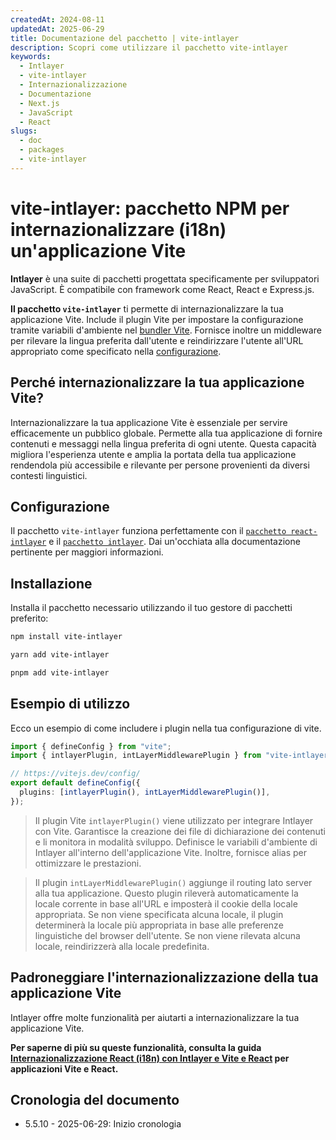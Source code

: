 ```yaml
---
createdAt: 2024-08-11
updatedAt: 2025-06-29
title: Documentazione del pacchetto | vite-intlayer
description: Scopri come utilizzare il pacchetto vite-intlayer
keywords:
  - Intlayer
  - vite-intlayer
  - Internazionalizzazione
  - Documentazione
  - Next.js
  - JavaScript
  - React
slugs:
  - doc
  - packages
  - vite-intlayer
---
```


# vite-intlayer: pacchetto NPM per internazionalizzare (i18n) un'applicazione Vite

**Intlayer** è una suite di pacchetti progettata specificamente per sviluppatori JavaScript. È compatibile con framework come React, React e Express.js.

**Il pacchetto `vite-intlayer`** ti permette di internazionalizzare la tua applicazione Vite. Include il plugin Vite per impostare la configurazione tramite variabili d'ambiente nel [bundler Vite](https://vitejs.dev/guide/why.html#why-bundle-for-production). Fornisce inoltre un middleware per rilevare la lingua preferita dall'utente e reindirizzare l'utente all'URL appropriato come specificato nella [configurazione](https://github.com/aymericzip/intlayer/blob/main/docs/docs/it/configuration.md).

## Perché internazionalizzare la tua applicazione Vite?

Internazionalizzare la tua applicazione Vite è essenziale per servire efficacemente un pubblico globale. Permette alla tua applicazione di fornire contenuti e messaggi nella lingua preferita di ogni utente. Questa capacità migliora l'esperienza utente e amplia la portata della tua applicazione rendendola più accessibile e rilevante per persone provenienti da diversi contesti linguistici.

## Configurazione

Il pacchetto `vite-intlayer` funziona perfettamente con il [`pacchetto react-intlayer`](https://github.com/aymericzip/intlayer/blob/main/docs/docs/it/packages/react-intlayer/index.md) e il [`pacchetto intlayer`](https://github.com/aymericzip/intlayer/blob/main/docs/docs/it/packages/intlayer/index.md). Dai un'occhiata alla documentazione pertinente per maggiori informazioni.

## Installazione

Installa il pacchetto necessario utilizzando il tuo gestore di pacchetti preferito:

```bash packageManager="npm"
npm install vite-intlayer
```

```bash packageManager="yarn"
yarn add vite-intlayer
```

```bash packageManager="pnpm"
pnpm add vite-intlayer
```

## Esempio di utilizzo

Ecco un esempio di come includere i plugin nella tua configurazione di vite.

```typescript fileName="vite.config.ts"
import { defineConfig } from "vite";
import { intlayerPlugin, intLayerMiddlewarePlugin } from "vite-intlayer";

// https://vitejs.dev/config/
export default defineConfig({
  plugins: [intlayerPlugin(), intLayerMiddlewarePlugin()],
});
```

> Il plugin Vite `intlayerPlugin()` viene utilizzato per integrare Intlayer con Vite. Garantisce la creazione dei file di dichiarazione dei contenuti e li monitora in modalità sviluppo. Definisce le variabili d'ambiente di Intlayer all'interno dell'applicazione Vite. Inoltre, fornisce alias per ottimizzare le prestazioni.

> Il plugin `intLayerMiddlewarePlugin()` aggiunge il routing lato server alla tua applicazione. Questo plugin rileverà automaticamente la locale corrente in base all'URL e imposterà il cookie della locale appropriata. Se non viene specificata alcuna locale, il plugin determinerà la locale più appropriata in base alle preferenze linguistiche del browser dell'utente. Se non viene rilevata alcuna locale, reindirizzerà alla locale predefinita.

## Padroneggiare l'internazionalizzazione della tua applicazione Vite

Intlayer offre molte funzionalità per aiutarti a internazionalizzare la tua applicazione Vite.

**Per saperne di più su queste funzionalità, consulta la guida [Internazionalizzazione React (i18n) con Intlayer e Vite e React](https://github.com/aymericzip/intlayer/blob/main/docs/docs/it/intlayer_with_vite+react.md) per applicazioni Vite e React.**

## Cronologia del documento

- 5.5.10 - 2025-06-29: Inizio cronologia
